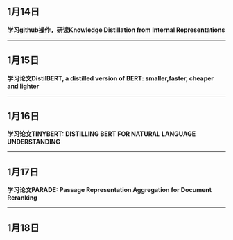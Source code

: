 ## 1月14日

**学习github操作，研读Knowledge Distillation from Internal Representations**

------

## 1月15日

**学习论文DistilBERT, a distilled version of BERT: smaller,faster, cheaper and lighter**

------

## 1月16日

**学习论文TINYBERT: DISTILLING BERT FOR NATURAL LANGUAGE UNDERSTANDING**

------

## 1月17日

**学习论文PARADE: Passage Representation Aggregation for Document Reranking**

------

## 1月18日

